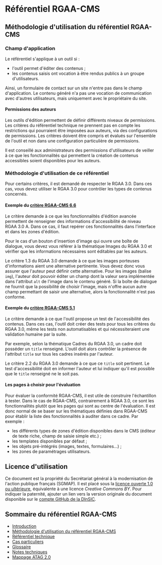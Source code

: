 # Référentiel RGAA-CMS

## Méthodologie d'utilisation du référentiel RGAA-CMS

### Champ d'application

Le référentiel s'applique à un outil si&nbsp;: 
- l'outil permet d'éditer des contenus&nbsp;;
- les contenus saisis ont vocation à être rendus publics à un groupe d'utilisateurs. 

Ainsi, un formulaire de contact sur un site n'entre pas dans le champ d'application. Le contenu généré n'a pas une vocation de communication avec d'autres utilisateurs, mais uniquement avec le propriétaire du site.

#### Permissions des auteurs

Les outils d'édition permettent de définir différents niveaux de permissions. Les critères du référentiel technique ne prennent pas en compte les restrictions qui pourraient être imposées aux auteurs, via des configurations de permissions. Les critères doivent être compris et évalués sur l'ensemble de l'outil et non dans une configuration particulière de permissions.

Il est conseillé aux administrateurs des permissions d'utilisateurs de veiller à ce que les fonctionnalités qui permettent la création de contenus accessibles soient disponibles pour les auteurs.

### Méthodologie d'utilisation de ce référentiel

Pour certains critères, il est demandé de respecter le RGAA&nbsp;3.0. Dans ces cas, vous devez utiliser le RGAA&nbsp;3.0 pour contrôler les types de contenus concernés.

#### Exemple du [critère RGAA-CMS 6.6](criteres.md#c6-6)

Le critère demande à ce que les fonctionnalités d'édition avancée permettent de renseigner des informations d'accessibilité de niveau RGAA&nbsp;3.0 A. Dans ce cas, il faut repérer ces fonctionnalités dans l'interface et dans les zones d'édition.

Pour le cas d'un bouton d'insertion d'image qui ouvre une boîte de dialogue, vous devez vous référer à la thématique Images du RGAA&nbsp;3.0 et vérifier que les informations nécessaires sont éditables par les auteurs.

Le critère 1.3 du RGAA&nbsp;3.0 demande à ce que les images porteuses d'informations aient une alternative pertinente. Vous devez donc vous assurer que l'auteur peut définir cette alternative. Pour les images (balise <code>img</code>), l'auteur doit pouvoir éditer un champ dont la valeur sera implémentée dans l'attribut <code>alt</code> de l'image dans le contenu généré. Si la boîte de dialogue ne fournit que la possibilité de choisir l'image, mais n'offre aucun autre champ permettant de saisir une alternative, alors la fonctionnalité n'est pas conforme.

#### Exemple du [critère RGAA-CMS 5.1](criteres.md#c5-1)

Le critère demande à ce que l'outil propose un test de l'accessibilité des contenus. Dans ces cas, l'outil doit créer des tests pour tous les critères du RGAA&nbsp;3.0, même les tests non automatisables et qui nécessiteraient une validation humaine par la suite. 

Par exemple, selon la thématique Cadres du RGAA&nbsp;3.0, un cadre doit posséder un <code>title</code> renseigné. L'outil doit alors contrôler la présence de l'attribut <code>title</code> sur tous les cadres insérés par l'auteur.

Le critère 2.2 du RGAA&nbsp;3.0 demande à ce que ce <code>title</code> soit pertinent. Le test d'accessibilité doit en informer l'auteur et lui indiquer qu'il est possible que le <code>title</code> renseigné ne le soit pas.

#### Les pages à choisir pour l'évaluation

Pour évaluer la conformité RGAA-CMS, il est utile de construire l'échantillon à tester. Dans le cas de RGAA-CMS, contrairement à RGAA 3.0, ce sont les fonctionnalités plutôt que les pages qui sont au centre de l'évaluation. Il est donc normal de se baser sur les thématiques définies dans RGAA-CMS pour établir la liste des fonctionnalités à auditer dans ce cadre. Par exemple&nbsp;:
- les différents types de zones d'édition disponibles dans le CMS (éditeur de texte riche, champ de saisie simple etc.)&nbsp;;
- les templates disponibles par défaut&nbsp;;
- les objets pré-intégrés (images, textes, formulaires&hellip;)&nbsp;;
- les zones de paramétrages utilisateurs.

## Licence d'utilisation

Ce document est la propriété du Secrétariat général à la modernisation de l'action publique français (SGMAP). Il est placé sous la [licence ouverte 1.0 ou ultérieure](https://www.etalab.gouv.fr/licence-ouverte-open-licence), équivalente à une licence <i lang="en">Creative Commons BY</i>. Pour indiquer la paternité, ajouter un lien vers la version originale du document disponible sur le [compte <span lang="en">GitHub</span> de la DInSIC](https://github.com/DISIC).

## Sommaire du référentiel RGAA-CMS

- [Introduction](intro.md)
- [Méthodologie d'utilisation du référentiel RGAA-CMS](methodo.md)
- [Référentiel technique](criteres.md)
- [Cas particuliers](cas-particuliers.md)
- [Glossaire](glossaire.md)
- [Notes techniques](notes-techniques.md)
- [Mappage ATAG 2.0](mappage.md)
